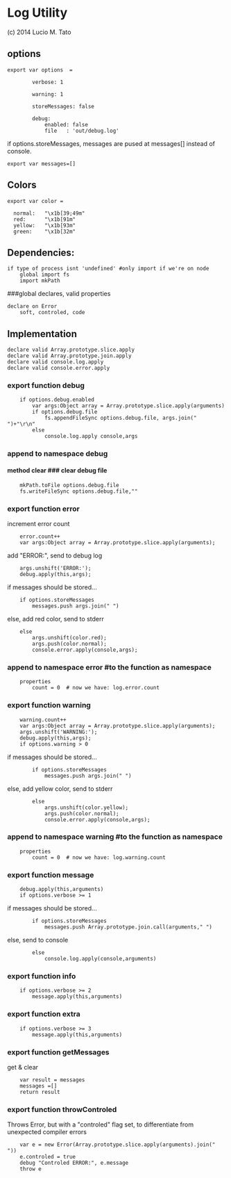 Log Utility
============
(c) 2014 Lucio M. Tato


options
-------

    export var options  =

            verbose: 1

            warning: 1

            storeMessages: false

            debug:
                enabled: false
                file   : 'out/debug.log'

if options.storeMessages, messages are pused at messages[]
instead of console.

    export var messages=[]


Colors
------

    export var color = 

      normal:   "\x1b[39;49m"
      red:      "\x1b[91m"
      yellow:   "\x1b[93m"
      green:    "\x1b[32m" 
 
    
Dependencies:
-------------

    if type of process isnt 'undefined' #only import if we're on node
        global import fs
        import mkPath 

###global declares, valid properties

    declare on Error
        soft, controled, code

Implementation
---------------

    declare valid Array.prototype.slice.apply
    declare valid Array.prototype.join.apply
    declare valid console.log.apply
    declare valid console.error.apply

### export function debug

        if options.debug.enabled
            var args:Object array = Array.prototype.slice.apply(arguments)
            if options.debug.file
                fs.appendFileSync options.debug.file, args.join(" ")+"\r\n"
            else
                console.log.apply console,args

### append to namespace debug
#### method clear ### clear debug file

        mkPath.toFile options.debug.file
        fs.writeFileSync options.debug.file,""


### export function error
    
increment error count 

        error.count++
        var args:Object array = Array.prototype.slice.apply(arguments);

add "ERROR:", send to debug log

        args.unshift('ERROR:');
        debug.apply(this,args);

if messages should be stored...

        if options.storeMessages
            messages.push args.join(" ")

else, add red color, send to stderr

        else
            args.unshift(color.red);
            args.push(color.normal);
            console.error.apply(console,args);


### append to namespace error #to the function as namespace
        properties 
            count = 0  # now we have: log.error.count


### export function warning

        warning.count++
        var args:Object array = Array.prototype.slice.apply(arguments);
        args.unshift('WARNING:');
        debug.apply(this,args);
        if options.warning > 0

if messages should be stored...

            if options.storeMessages
                messages.push args.join(" ")

else, add yellow color, send to stderr

            else
                args.unshift(color.yellow);
                args.push(color.normal);
                console.error.apply(console,args);
        
### append to namespace warning #to the function as namespace
        properties 
            count = 0  # now we have: log.warning.count

### export function message

        debug.apply(this,arguments)
        if options.verbose >= 1

if messages should be stored...

            if options.storeMessages
                messages.push Array.prototype.join.call(arguments," ")

else, send to console

            else 
                console.log.apply(console,arguments)


### export function info

        if options.verbose >= 2
            message.apply(this,arguments)

### export function extra

        if options.verbose >= 3
            message.apply(this,arguments)


### export function getMessages
get & clear

        var result = messages
        messages =[]
        return result


### export function throwControled
Throws Error, but with a "controled" flag set, 
to differentiate from unexpected compiler errors

        var e = new Error(Array.prototype.slice.apply(arguments).join(" "))
        e.controled = true
        debug "Controled ERROR:", e.message
        throw e

